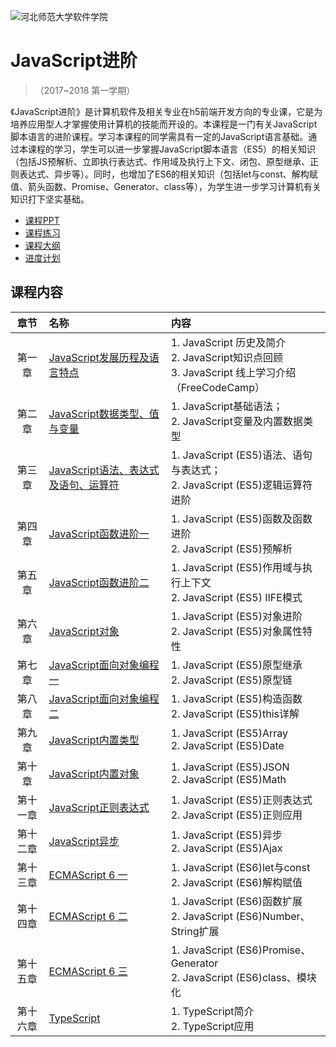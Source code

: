 ![河北师范大学软件学院](https://github.com/edu2act/course-datastructure/blob/master/image/logo.png)

# JavaScript进阶

>（2017~2018 第一学期）

《JavaScript进阶》是计算机软件及相关专业在h5前端开发方向的专业课，它是为培养应用型人才掌握使用计算机的技能而开设的。本课程是一门有关JavaScript脚本语言的进阶课程。学习本课程的同学需具有一定的JavaScript语言基础。通过本课程的学习，学生可以进一步掌握JavaScript脚本语言（ES5）的相关知识（包括JS预解析、立即执行表达式、作用域及执行上下文、闭包、原型继承、正则表达式、异步等）。同时，也增加了ES6的相关知识（包括let与const、解构赋值、箭头函数、Promise、Generator、class等），为学生进一步学习计算机有关知识打下坚实基础。
- [课程PPT](https://github.com/edu2act/course-javascript-advanced/tree/master/%E8%AF%BE%E7%A8%8BPPT)
- [课程练习](https://github.com/edu2act/course-javascript-advanced/tree/master/%E8%AF%BE%E7%A8%8B%E7%BB%83%E4%B9%A0)
- [课程大纲](https://github.com/edu2act/course-javascript-advanced/blob/master/%E6%95%99%E5%AD%A6%E5%A4%A7%E7%BA%B2.doc)
- [进度计划](https://github.com/edu2act/course-javascript-advanced/blob/master/%E8%BF%9B%E5%BA%A6%E8%AE%A1%E5%88%92.doc)

## 课程内容

| 章节 | 名称 | 内容 | 
|:---:|:---|:---|
| 第一章 | [JavaScript发展历程及语言特点](https://github.com/edu2act/course-javascript-advanced/tree/master/%E8%AF%BE%E7%A8%8BPPT) | 1.	JavaScript 历史及简介<br/> 2.	JavaScript知识点回顾<br/> 3.	JavaScript 线上学习介绍（FreeCodeCamp）<br/>| 
| 第二章 | [JavaScript数据类型、值与变量](https://github.com/edu2act/course-javascript-advanced/tree/master/%E8%AF%BE%E7%A8%8BPPT) | 1.	JavaScript基础语法；<br/> 2.	JavaScript变量及内置数据类型 <br/>| 
| 第三章 | [JavaScript语法、表达式及语句、运算符](https://github.com/edu2act/course-javascript-advanced/tree/master/%E8%AF%BE%E7%A8%8BPPT) | 1.	JavaScript (ES5)语法、语句与表达式；<br/> 2.	JavaScript (ES5)逻辑运算符进阶 <br/>| 
| 第四章 | [JavaScript函数进阶一](https://github.com/edu2act/course-javascript-advanced/tree/master/%E8%AF%BE%E7%A8%8BPPT) | 1.	JavaScript (ES5)函数及函数进阶<br/> 2.	JavaScript (ES5)预解析 <br/>|  
| 第五章 | [JavaScript函数进阶二](https://github.com/edu2act/course-javascript-advanced/tree/master/%E8%AF%BE%E7%A8%8BPPT) | 1.	JavaScript (ES5)作用域与执行上下文<br/> 2.	JavaScript (ES5) IIFE模式 <br/>| 
| 第六章 | [JavaScript对象](https://github.com/edu2act/course-javascript-advanced/tree/master/%E8%AF%BE%E7%A8%8BPPT) | 1.	JavaScript (ES5)对象进阶<br/> 2.	JavaScript (ES5)对象属性特性 <br/>| 
| 第七章 | [JavaScript面向对象编程 一](https://github.com/edu2act/course-javascript-advanced/tree/master/%E8%AF%BE%E7%A8%8BPPT) | 1.	JavaScript (ES5)原型继承<br/> 2.	JavaScript (ES5)原型链 <br/>|  
| 第八章 | [JavaScript面向对象编程 二](https://github.com/edu2act/course-javascript-advanced/tree/master/%E8%AF%BE%E7%A8%8BPPT) | 1.	JavaScript (ES5)构造函数<br/> 2.	JavaScript (ES5)this详解 <br/>| 
| 第九章| [JavaScript内置类型](https://github.com/edu2act/course-javascript-advanced/tree/master/%E8%AF%BE%E7%A8%8BPPT) | 1.	JavaScript (ES5)Array<br/> 2.	JavaScript (ES5)Date <br/>| 
| 第十章| [JavaScript内置对象](https://github.com/edu2act/course-javascript-advanced/tree/master/%E8%AF%BE%E7%A8%8BPPT) | 1.	JavaScript (ES5)JSON<br/> 2.	JavaScript (ES5)Math <br/>| 
| 第十一章| [JavaScript正则表达式](https://github.com/edu2act/course-javascript-advanced/tree/master/%E8%AF%BE%E7%A8%8BPPT) | 1.	JavaScript (ES5)正则表达式<br/> 2.	JavaScript (ES5)正则应用<br/>|  
| 第十二章| [JavaScript异步](https://github.com/edu2act/course-javascript-advanced/tree/master/%E8%AF%BE%E7%A8%8BPPT) | 1.	JavaScript (ES5)异步<br/> 2.	JavaScript (ES5)Ajax  <br/>| 
| 第十三章| [ECMAScript 6 一](https://github.com/edu2act/course-javascript-advanced/tree/master/%E8%AF%BE%E7%A8%8BPPT) | 1.	JavaScript (ES6)let与const<br/> 2.	JavaScript (ES6)解构赋值 <br/>| 
| 第十四章| [ECMAScript 6 二](https://github.com/edu2act/course-javascript-advanced/tree/master/%E8%AF%BE%E7%A8%8BPPT) | 1.	JavaScript (ES6)函数扩展<br/> 2.	JavaScript (ES6)Number、String扩展 <br/>| 
| 第十五章| [ECMAScript 6 三](https://github.com/edu2act/course-javascript-advanced/tree/master/%E8%AF%BE%E7%A8%8BPPT) | 1.	JavaScript (ES6)Promise、Generator<br/> 2.	JavaScript (ES6)class、模块化 <br/>| 
| 第十六章| [TypeScript](https://github.com/edu2act/course-javascript-advanced/tree/master/%E8%AF%BE%E7%A8%8BPPT) | 1.	TypeScript简介<br/> 2.	TypeScript应用 <br/>| 